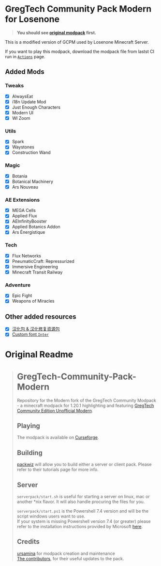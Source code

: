 # GregTech Community Pack Modern for Losenone

> **You should see [original modpack](https://github.com/GregTechCEu/GregTech-Modern-Community-Pack) first.**

This is a modified version of GCPM used by Losenone Minecraft Server.

If you want to play this modpack, download the modpack file from lastst CI run in [`Actions`](https://github.com/lose-af/GCPM-Losenone/actions) page.

## Added Mods

### Tweaks

- [x] AlwaysEat
- [x] i18n Update Mod
- [x] Just Enough Characters
- [x] Modern UI
- [x] WI Zoom

### Utils

- [x] Spark
- [x] Waystones
- [x] Construction Wand

### Magic

- [x] Botania
- [x] Botanical Machinery
- [x] Ars Nouveau

### AE Extensions

- [x] MEGA Cells
- [x] Applied Flux
- [x] AEInfinityBooster
- [x] Applied Botanics Addon
- [x] Ars Énergistique

### Tech

- [x] Flux Networks
- [x] PneumaticCraft: Repressurized
- [x] Immersive Engineering
- [x] Minecraft Transit Railway

### Adventure

- [x] Epic Fight
- [x] Weapons of Miracles

## Other added resources

- [x] [汉化包 & 汉化修复资源包](https://www.bilibili.com/read/cv29786149/)
- [x] [Custom font `Inter`](https://rsms.me/inter)

# Original Readme

> # GregTech-Community-Pack-Modern
>
> Repository for the Modern fork of the GregTech Community Modpack - a minecraft modpack for 1.20.1 highlighting and featuring [GregTech Community Edition Unofficial Modern](https://github.com/GregTechCEu/GregTech-Modern).
>
> ## Playing
>
> The modpack is available on [Curseforge](https://legacy.curseforge.com/minecraft/modpacks/gregtech-community-pack-modern).
>
> ## Building
>
> [packwiz](https://packwiz.infra.link/) will allow you to build either a server or client pack.
> Please refer to their tutorials page for more info.
>
> ## Server
>
> `serverpack/start.sh` is useful for starting a server on linux, mac or another \*nix flavor. It will also handle procuring the files for you.
>
> `serverpack/start.ps1` is the Powershell 7.4 version and will be the script windows users want to use.<br/>
> If your system is missing Powershell version 7.4 (or greater) please refer to the installation instructions provided
> by Microsoft [here](https://learn.microsoft.com/en-us/powershell/scripting/install/installing-powershell-on-windows?view=powershell-7.4).
>
> ## Credits
>
> [ursamina](https://github.com/ursamina) for modpack creation and maintenance<br/>[The contributors](https://github.com/GregTechCEu/GregTech-Modern-Community-Pack/graphs/contributors), for their useful updates to the pack.
